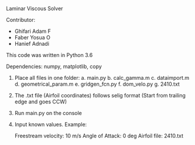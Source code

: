 Laminar Viscous Solver

Contributor:
- Ghifari Adam F
- Faber Yosua O
- Hanief Adnadi

This code was written in Python 3.6

Dependencies: numpy, matplotlib, copy

1. Place all files in one folder:
    a. main.py
    b. calc_gamma.m
    c. dataimport.m
    d. geometrical_param.m
    e. gridgen_fcn.py
	f. dom_velo.py
	g. 2410.txt

2. The .txt file (Airfoil coordinates) follows selig format
   (Start from trailing edge and goes CCW)

3. Run main.py on the console 

4. Input known values. Example:

     Freestream velocity: 10 m/s
     Angle of Attack: 0 deg
	 Airfoil file: 2410.txt